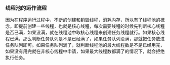 ### 线程池的运作流程
因为在程序运行过程中，不断的创建和销毁线程，消耗内存，所以有了线程池的概念。即提前创建一些线程，也就是核心线程，每次需要线程的时候先判断核心线程是否已满，如果没满，就在线程池中取核心线程来创建任务线程就行。如果核心线程已满，那么判断任务队列是不是已经满了，如果任务队列没满，那就把任务放进任务队列即可。如果任务队列满了，就判断线程池的最大线程数是不是已经用完，如果没有用完就在非核心线程中申请，如果最大线程数都满了的情况下，就会拒绝执行任务。<br>

